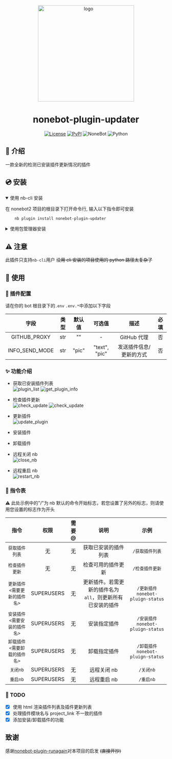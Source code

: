 <div align="center">

<a href="https://v2.nonebot.dev/store">
    <img src="./docs/NoneBotPlugin.svg" width="300" alt="logo">
</a>

# nonebot-plugin-updater

[![License](https://img.shields.io/github/license/hanasa2023/nonebot-plugin-updater.svg)](./LICENSE)
[![PyPI](https://img.shields.io/pypi/v/nonebot-plugin-updater.svg)](https://pypi.python.org/pypi/nonebot-plugin-updater)
![NoneBot](https://img.shields.io/badge/nonebot-2.3.0+-red.svg)
![Python](https://img.shields.io/badge/python-3.9+-blue.svg)

</div>

## 📖 介绍

一款全新的检测已安装插件更新情况的插件

## 💿 安装

<details open>
<summary>使用 nb-cli 安装</summary>

在 nonebot2 项目的根目录下打开命令行, 输入以下指令即可安装

```sh
    nb plugin install nonebot-plugin-updater
```

</details>

<details>
<summary>使用包管理器安装</summary>

在 nonebot2 项目的插件目录下, 打开命令行, 根据你使用的包管理器, 输入相应的安装命令

<details>
<summary>pip</summary>

```sh
  pip install nonebot-plugin-updater
```

</details>

打开 nonebot2 项目根目录下的 `pyproject.toml` 文件, 在 `[tool.nonebot]` 部分追加写入

```python
    plugins = ["nonebot_plugin_updater"]
```

</details>

## ⚠️ 注意

此插件只支持`nb-cli`用户 ~~没用 cli 安装的项目使用的 python 路径太复杂了~~

## 🎉 使用

### 🔧 插件配置

请在你的 bot 根目录下的`.env` `.env.*`中添加以下字段

|      字段      | 类型 |      默认值      |    可选值     |          描述           | 必填 |
| :------------: | :--: | :--------------: | :-----------: | :---------------------: | :--: |
|  GITHUB_PROXY  | str  | "" |       -       |       GitHub 代理       |  否  |
| INFO_SEND_MODE | str  |      "pic"       | "text", "pic" | 发送插件信息/更新的方式 |  否  |

### ✨ 功能介绍

- 获取已安装插件列表 <br>
  ![plugin_list](./docs/plugin_list.png)
  ![get_plugin_info](./docs/plugin_info.png)

- 检查插件更新<br>
  ![check_update](./docs/check_update.png)
  ![check_update](./docs/check_update_pic.png)

- 更新插件<br>
  ![update_plugin](./docs/update_plugin.png)

- 安装插件<br>

- 卸载插件<br>

- 远程关闭 nb<br>
  ![close_nb](./docs/close_nb.png)

- 远程重启 nb <br>
  ![restart_nb](./docs/restart_nb.png)

### 🤖 指令表

⚠️ 此处示例中的"/"为 nb 默认的命令开始标志，若您设置了另外的标志，则请使用您设置的标志作为开头

|             指令              |    权限    | 需要@ |                           说明                            |               示例                |
| :---------------------------: | :--------: | :---: | :-------------------------------------------------------: | :-------------------------------: |
|        `获取插件列表`         |     无     |  无   |                   获取已安装的插件列表                    |          `/获取插件列表`          |
|        `检查插件更新`         |     无     |  无   |                    检查可用的插件更新                     |          `/检查插件更新`          |
| `更新插件 <需要更新的插件名>` | SUPERUSERS |  无   | 更新插件。若需更新的插件名为`all`，则更新所有已安装的插件 | `/更新插件 nonebot-pluign-status` |
| `安装插件 <需要安装的插件名>` | SUPERUSERS |  无   |                       安装指定插件                        | `/安装插件 nonebot-pluign-status` |
| `卸载插件 <需要卸载的插件名>` | SUPERUSERS |  无   |                       卸载指定插件                        | `/卸载插件 nonebot-pluign-status` |
|           `关闭nb`            | SUPERUSERS |  无   |                        远程关闭 nb                        |             `/关闭nb`             |
|           `重启nb`            | SUPERUSERS |  无   |                        远程重启 nb                        |             `/重启nb`             |

### 🚩 TODO

- [x] 使用 html 渲染插件列表及插件更新列表
- [x] 处理插件模块名与 project_link 不一致的插件
- [x] 添加安装/卸载插件的功能

## 致谢

感谢[nonebot-plugin-runagain](https://github.com/NCBM/nonebot-plugin-runagain)对本项目的启发 ~~(直接开抄)~~
